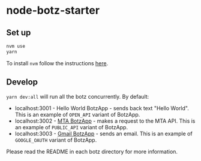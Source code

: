 # node-botz-starter

## Set up

```bash
nvm use
yarn
```

To install `nvm` follow the instructions [here](https://gist.github.com/xiaoyunyang/3e79356f6547a791192187ae777ed839).

## Develop

`yarn dev:all` will run all the botz concurrently. By default:

- localhost:3001 - Hello World BotzApp - sends back text "Hello World". This is an example of `OPEN_API` variant of BotzApp.
- localhost:3002 - [MTA BotzApp](botz/mta/README.md) - makes a request to the MTA API. This is an example of `PUBLIC_API` variant of BotzApp.
- localhost:3003 - [Gmail BotzApp](botz/gmail/README.md) - sends an email. This is an example of `GOOGLE_OAUTH` variant of BotzApp.

Please read the README in each botz directory for more information.
